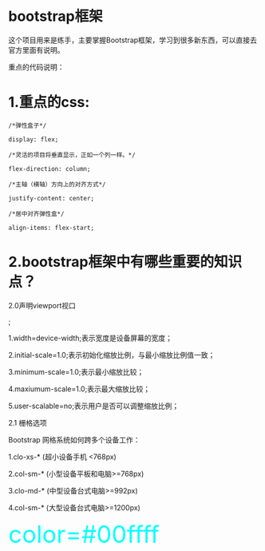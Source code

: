 # bootstrap框架
这个项目用来是练手，主要掌握Bootstrap框架，学习到很多新东西，可以直接去官方里面有说明。

重点的代码说明：

# 1.重点的css:

    /*弹性盒子*/
    
    display: flex;
    
    /*灵活的项目将垂直显示，正如一个列一样。*/
    
    flex-direction: column;
    
    /*主轴（横轴）方向上的对齐方式*/
    
    justify-content: center;
    
    /*居中对齐弹性盒*/
    
    align-items: flex-start;
    
 # 2.bootstrap框架中有哪些重要的知识点？
 
 2.0声明viewport视口
 
 <meta name="viewport" content="width=device-width">;

1.width=device-width;表示宽度是设备屏幕的宽度；

2.initial-scale=1.0;表示初始化缩放比例，与最小缩放比例值一致；

3.minimum-scale=1.0;表示最小缩放比较；

4.maxiumum-scale=1.0;表示最大缩放比较；

5.user-scalable=no;表示用户是否可以调整缩放比例；

2.1 栅格选项

Bootstrap 网格系统如何跨多个设备工作：

1.clo-xs-* (超小设备手机 <768px) 
    
2.col-sm-* (小型设备平板和电脑>=768px)

3.clo-md-* (中型设备台式电脑>=992px)

4.col-sm-* (大型设备台式电脑>=1200px)
      
<font color=#00ffff size=72>color=#00ffff</font>    
 
